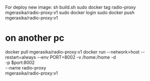 For deploy new image:
sh build.sh
sudo docker tag radio-proxy mgerasika/radio-proxy:v1
sudo docker login
sudo docker push mgerasika/radio-proxy:v1

# on another pc
docker pull mgerasika/radio-proxy:v1
docker run --network=host --restart=always --env PORT=8002 -v /home:/home -d \
  -p $port:8002 \
  --name radio-proxy \
  mgerasika/radio-proxy:v1